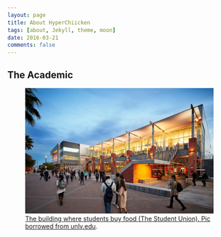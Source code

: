 ```yaml
---
layout: page
title: About HyperChiicken
tags: [about, Jekyll, theme, moon]
date: 2016-03-21
comments: false
---
```

    
## The Academic

<figure>
	<a href="unlv_image"><img src="/assets/img/unlv.jpg"></a>
	<figcaption><a href="unlv_image" title="unlv-caption1"">The building where students buy food (The Student Union). Pic borrowed from unlv.edu</a>.</figcaption>
</figure>

